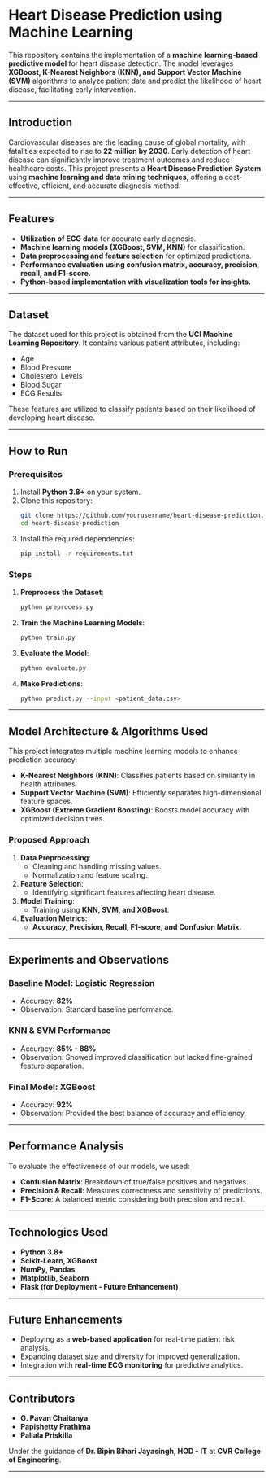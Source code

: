 # **Heart Disease Prediction using Machine Learning**

This repository contains the implementation of a **machine learning-based predictive model** for heart disease detection. The model leverages **XGBoost, K-Nearest Neighbors (KNN), and Support Vector Machine (SVM)** algorithms to analyze patient data and predict the likelihood of heart disease, facilitating early intervention.

---

## **Introduction**

Cardiovascular diseases are the leading cause of global mortality, with fatalities expected to rise to **22 million by 2030**. Early detection of heart disease can significantly improve treatment outcomes and reduce healthcare costs. This project presents a **Heart Disease Prediction System** using **machine learning and data mining techniques**, offering a cost-effective, efficient, and accurate diagnosis method.

---

## **Features**

- **Utilization of ECG data** for accurate early diagnosis.
- **Machine learning models (XGBoost, SVM, KNN)** for classification.
- **Data preprocessing and feature selection** for optimized predictions.
- **Performance evaluation using confusion matrix, accuracy, precision, recall, and F1-score.**
- **Python-based implementation with visualization tools for insights.**

---

## **Dataset**

The dataset used for this project is obtained from the **UCI Machine Learning Repository**. It contains various patient attributes, including:
- Age
- Blood Pressure
- Cholesterol Levels
- Blood Sugar
- ECG Results

These features are utilized to classify patients based on their likelihood of developing heart disease.

---

## **How to Run**

### **Prerequisites**

1. Install **Python 3.8+** on your system.
2. Clone this repository:
   ```bash
   git clone https://github.com/yourusername/heart-disease-prediction.git
   cd heart-disease-prediction
   ```
3. Install the required dependencies:
   ```bash
   pip install -r requirements.txt
   ```

### **Steps**

1. **Preprocess the Dataset**:
   ```bash
   python preprocess.py
   ```
2. **Train the Machine Learning Models**:
   ```bash
   python train.py
   ```
3. **Evaluate the Model**:
   ```bash
   python evaluate.py
   ```
4. **Make Predictions**:
   ```bash
   python predict.py --input <patient_data.csv>
   ```

---

## **Model Architecture & Algorithms Used**

This project integrates multiple machine learning models to enhance prediction accuracy:

- **K-Nearest Neighbors (KNN)**: Classifies patients based on similarity in health attributes.
- **Support Vector Machine (SVM)**: Efficiently separates high-dimensional feature spaces.
- **XGBoost (Extreme Gradient Boosting)**: Boosts model accuracy with optimized decision trees.

### **Proposed Approach**
1. **Data Preprocessing**:
   - Cleaning and handling missing values.
   - Normalization and feature scaling.
2. **Feature Selection**:
   - Identifying significant features affecting heart disease.
3. **Model Training**:
   - Training using **KNN, SVM, and XGBoost**.
4. **Evaluation Metrics**:
   - **Accuracy, Precision, Recall, F1-score, and Confusion Matrix.**

---

## **Experiments and Observations**

### **Baseline Model: Logistic Regression**
- Accuracy: **82%**
- Observation: Standard baseline performance.

### **KNN & SVM Performance**
- Accuracy: **85% - 88%**
- Observation: Showed improved classification but lacked fine-grained feature separation.

### **Final Model: XGBoost**
- Accuracy: **92%**
- Observation: Provided the best balance of accuracy and efficiency.

---

## **Performance Analysis**

To evaluate the effectiveness of our models, we used:

- **Confusion Matrix**: Breakdown of true/false positives and negatives.
- **Precision & Recall**: Measures correctness and sensitivity of predictions.
- **F1-Score**: A balanced metric considering both precision and recall.

---

## **Technologies Used**

- **Python 3.8+**
- **Scikit-Learn, XGBoost**
- **NumPy, Pandas**
- **Matplotlib, Seaborn**
- **Flask (for Deployment - Future Enhancement)**

---

## **Future Enhancements**

- Deploying as a **web-based application** for real-time patient risk analysis.
- Expanding dataset size and diversity for improved generalization.
- Integration with **real-time ECG monitoring** for predictive analytics.

---

## **Contributors**

- **G. Pavan Chaitanya**
- **Papishetty Prathima**
- **Pallala Priskilla**

Under the guidance of **Dr. Bipin Bihari Jayasingh, HOD - IT** at **CVR College of Engineering**.

---
